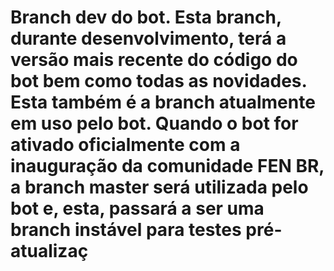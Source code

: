 # Branch dev do bot. Esta branch, durante desenvolvimento, terá a versão mais recente do código do bot bem como todas as novidades. Esta também é a branch atualmente em uso pelo bot. Quando o bot for ativado oficialmente com a inauguração da comunidade FEN BR, a branch master será utilizada pelo bot e, esta, passará a ser uma branch instável para testes pré-atualizaç
